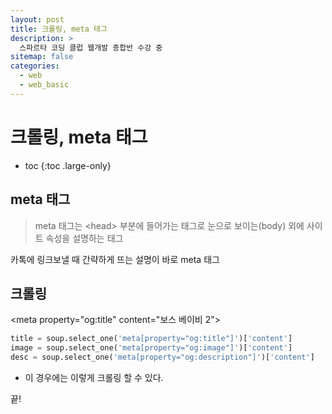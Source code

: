 ```yaml
---
layout: post
title: 크롤링, meta 태그
description: >
  스파르타 코딩 클럽 웹개발 종합반 수강 중
sitemap: false
categories:
  - web
  - web_basic
---
```


# 크롤링, meta 태그

* toc
{:toc .large-only}

## meta 태그

> meta 태그는 \<head> 부분에 들어가는 태그로 눈으로 보이는(body) 외에 사이트 속성을 설명하는 태그

카톡에 링크보낼 때 간략하게 뜨는 설명이 바로 meta 태그


## 크롤링

\<meta property="og:title" content="보스 베이비 2">

```py
title = soup.select_one('meta[property="og:title"]')['content']
image = soup.select_one('meta[property="og:image"]')['content']
desc = soup.select_one('meta[property="og:description"]')['content']
```

- 이 경우에는 이렇게 크롤링 할 수 있다.

끝!